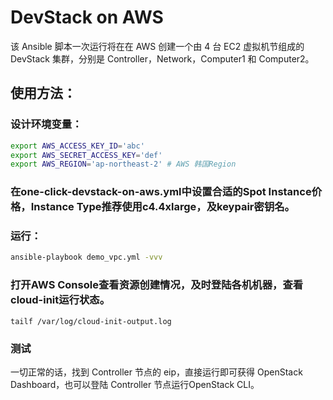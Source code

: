 # DevStack on AWS

该 Ansible 脚本一次运行将在在 AWS 创建一个由 4 台 EC2 虚拟机节组成的 DevStack 集群，分别是 Controller，Network，Computer1 和 Computer2。

## 使用方法：

### 设计环境变量：

```bash
export AWS_ACCESS_KEY_ID='abc'
export AWS_SECRET_ACCESS_KEY='def'
export AWS_REGION='ap-northeast-2' # AWS 韩国Region
```


### 在one-click-devstack-on-aws.yml中设置合适的Spot Instance价格，Instance Type推荐使用c4.4xlarge，及keypair密钥名。


### 运行：

```bash
ansible-playbook demo_vpc.yml -vvv
```

### 打开AWS Console查看资源创建情况，及时登陆各机机器，查看cloud-init运行状态。

```
tailf /var/log/cloud-init-output.log
```

### 测试

一切正常的话，找到 Controller 节点的 eip，直接运行即可获得 OpenStack Dashboard，也可以登陆 Controller 节点运行OpenStack CLI。

